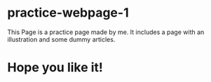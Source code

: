 # practice-webpage-1
This Page is a practice page made by me.
It includes a page with an illustration and 
some dummy articles.

# Hope you like it!

